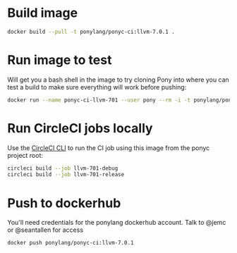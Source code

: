 # Build image

```bash
docker build --pull -t ponylang/ponyc-ci:llvm-7.0.1 .
```

# Run image to test

Will get you a bash shell in the image to try cloning Pony into where you can test a build to make sure everything will work before pushing:

```bash
docker run --name ponyc-ci-llvm-701 --user pony --rm -i -t ponylang/ponyc-ci:llvm-7.0.1 bash
```

# Run CircleCI jobs locally

Use the [CircleCI CLI](https://circleci.com/docs/2.0/local-cli/) to run the CI job using this image
from the ponyc project root:

```bash
circleci build --job llvm-701-debug
circleci build --job llvm-701-release
```

# Push to dockerhub

You'll need credentials for the ponylang dockerhub account. Talk to @jemc or @seantallen for access

```bash
docker push ponylang/ponyc-ci:llvm-7.0.1
```
